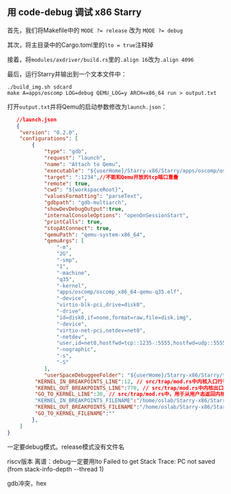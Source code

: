## 用 code-debug 调试 x86 Starry

首先，我们将Makefile中的 `MODE ?= release` 改为 `MODE ?= debug`

其次，将主目录中的Cargo.toml里的`lto = true`注释掉

接着，将`modules/axdriver/build.rs`里的`.align 16`改为`.align 4096`

最后，运行Starry并输出到一个文本文件中：

```
./build_img.sh sdcard
make A=apps/oscomp LOG=debug QEMU_LOG=y ARCH=x86_64 run > output.txt
```

打开`output.txt`并将Qemu的启动参数修改为`launch.json`：

```json
   //launch.json
   {
    "version": "0.2.0",
    "configurations": [
        {
            "type": "gdb",
            "request": "launch",
            "name": "Attach to Qemu",
            "executable": "${userHome}/Starry-x86/Starry/apps/oscomp/oscomp_x86_64-qemu-q35.elf",
            "target": ":1234",//不能和Qemu开放的tcp端口重叠
            "remote": true,
            "cwd": "${workspaceRoot}",
            "valuesFormatting": "parseText",
            "gdbpath": "gdb-multiarch",
            "showDevDebugOutput":true,
            "internalConsoleOptions": "openOnSessionStart",
            "printCalls": true,
            "stopAtConnect": true,
            "qemuPath": "qemu-system-x86_64",
            "qemuArgs": [
                "-m",
                "2G",
                "-smp",
                "1",
                "-machine",
                "q35",
                "-kernel",
                "apps/oscomp/oscomp_x86_64-qemu-q35.elf",
                "-device",
                "virtio-blk-pci,drive=disk0",
                "-drive",
                "id=disk0,if=none,format=raw,file=disk.img",
                "-device",
                "virtio-net-pci,netdev=net0",
                "-netdev",
                "user,id=net0,hostfwd=tcp::1235-:5555,hostfwd=udp::5555-:5555",
                "-nographic",
                "-s",
                "-S"
            ],
            "userSpaceDebuggeeFolder": "${userHome}/Starry-x86/Starry/testcases/sdcard/bin/",
         "KERNEL_IN_BREAKPOINTS_LINE":12, // src/trap/mod.rs中内核入口行号。可能要修改
         "KERNEL_OUT_BREAKPOINTS_LINE":770, // src/trap/mod.rs中内核出口行号。可能要修改
         "GO_TO_KERNEL_LINE":30, // src/trap/mod.rs中，用于从用户态返回内核的断点行号。在rCore-Tutorial-v3中，这是set_user_trap_entry函数中的stvec::write(TRAMPOLINE as usize, TrapMode::Direct);语句。
         "KERNEL_IN_BREAKPOINTS_FILENAME":"/home/oslab/Starry-x86/Starry/modules/axhal/src/arch/x86_64/trap.rs",
         "KERNEL_OUT_BREAKPOINTS_FILENAME":"/home/oslab/Starry-x86/Starry/modules/axtask/src/task.rs",
         "GO_TO_KERNEL_FILENAME":""
        },
    ]
}
```

一定要debug模式。release模式没有文件名

riscv版本
离谱：debug一定要用lto
Failed to get Stack Trace: PC not saved (from stack-info-depth --thread 1)

gdb冲突，hex
